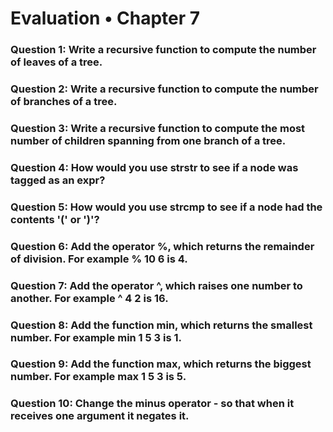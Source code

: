 # Evaluation • Chapter 7

### Question 1: Write a recursive function to compute the number of leaves of a tree.
### Question 2: Write a recursive function to compute the number of branches of a tree.
### Question 3: Write a recursive function to compute the most number of children spanning from one branch of a tree.
### Question 4: How would you use strstr to see if a node was tagged as an expr?
### Question 5: How would you use strcmp to see if a node had the contents '(' or ')'?
### Question 6: Add the operator %, which returns the remainder of division. For example % 10 6 is 4.
### Question 7: Add the operator ^, which raises one number to another. For example ^ 4 2 is 16.
### Question 8: Add the function min, which returns the smallest number. For example min 1 5 3 is 1.
### Question 9: Add the function max, which returns the biggest number. For example max 1 5 3 is 5.
### Question 10: Change the minus operator - so that when it receives one argument it negates it.





